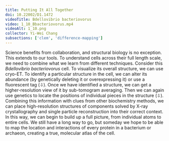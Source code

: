 ```yaml
---
title: Putting It All Together
doi: 10.22002/D1.1472
videoTitle: Bdellovibrio bacteriovorus
video: 1_10_Bbacteriovorus.mp4
videoAlt: 1_10.png
collector: Yi-Wei Chang
subsections: ['clem', 'difference-mapping']
---
```


Science benefits from collaboration, and structural biology is no exception. This extends to our tools. To understand cells across their full length scale, we need to combine what we learn from different techniques. Consider this *Bdellovibrio bacteriovorus* cell. To visualize its overall structure, we can use cryo-ET. To identify a particular structure in the cell, we can alter its abundance (by genetically deleting it or overexpressing it) or use a fluorescent tag (⇩). Once we have identified a structure, we can get a higher-resolution view of it by sub-tomogram averaging. Then we can again use genetics to locate the positions of individual pieces in the structure (⇩). Combining this information with clues from other biochemistry methods, we can place high-resolution structures of components solved by X-ray crystallography and single particle reconstruction into their correct context. In this way, we can begin to build up a full picture, from individual atoms to entire cells. We still have a long way to go, but someday we hope to be able to map the location and interactions of every protein in a bacterium or archaeon, creating a true, molecular atlas of the cell.

